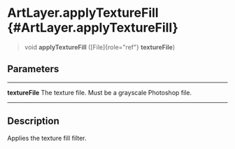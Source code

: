 ArtLayer.applyTextureFill {#ArtLayer.applyTextureFill}
=========================

> void **applyTextureFill** ([File]{role="ref"} **textureFile**)

Parameters
----------

  ----------------- -----------------------------------------------------
  **textureFile**   The texture file. Must be a grayscale Photoshop file.
  ----------------- -----------------------------------------------------

Description
-----------

Applies the texture fill filter.
